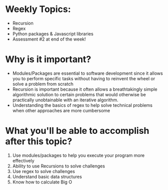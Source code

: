 # Weekly Topics:
- Recursion
- Regex
- Python packages & Javascript libraries
- Assessment #2 at end of the week!

# Why is it important?
- Modules/Packages are essential to software development since it allows you to perform specific tasks without having to reinvent the wheel or solve a problem from scratch
- Recursion is important because it often allows a breathtakingly simple algorithmic solution to certain problems that would otherwise be practically unobtainable with an iterative algorithm.
- Understanding the basics of regex to help solve technical problems when other approaches are more cumbersome

# What you'll be able to accomplish after this topic?
1. Use modules/packages to help you execute your program more effectively
2. Ability to use Recursions to solve challenges
3. Use regex to solve challenges
4. Understand basic data structures
5. Know how to calculate Big O
